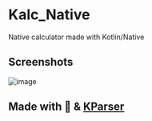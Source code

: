 # Kalc_Native
Native calculator made with Kotlin/Native

## Screenshots

![image](https://user-images.githubusercontent.com/24780524/63151531-5727e280-c027-11e9-8b0d-c64fd3db6261.png)



## Made with :blue_heart: & [KParser](https://github.com/KaenDagger/KParser)



